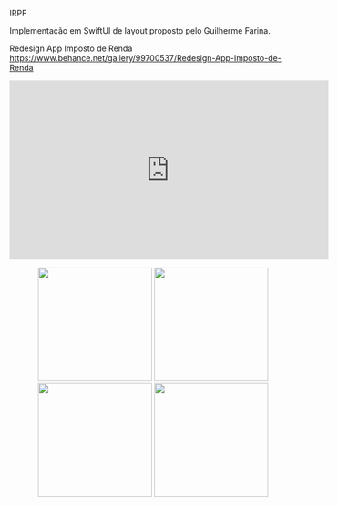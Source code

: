 IRPF

Implementação em SwiftUI de layout proposto pelo Guilherme Farina.

Redesign App Imposto de Renda
https://www.behance.net/gallery/99700537/Redesign-App-Imposto-de-Renda

<p align="center">
<iframe width="560" height="315" src="https://www.youtube.com/embed/Yon-Ydi8JSk" frameborder="0" allow="accelerometer; autoplay; encrypted-media; gyroscope; picture-in-picture" allowfullscreen></iframe>
</p>

<p align="center">
  <img src="https://user-images.githubusercontent.com/16376748/88340188-bf8c4300-cd11-11ea-880c-de9925e12785.png" width="200">
  <img src="https://user-images.githubusercontent.com/16376748/88340181-bc915280-cd11-11ea-8fa5-87320cfe1085.png" width="200">
  <img src="https://user-images.githubusercontent.com/16376748/88341873-c4062b00-cd14-11ea-87ac-64e549cc4859.png" width="200">
  <img src="https://user-images.githubusercontent.com/16376748/88340186-bef3ac80-cd11-11ea-9c27-3d0a54c84f30.png" width="200">
</p>
